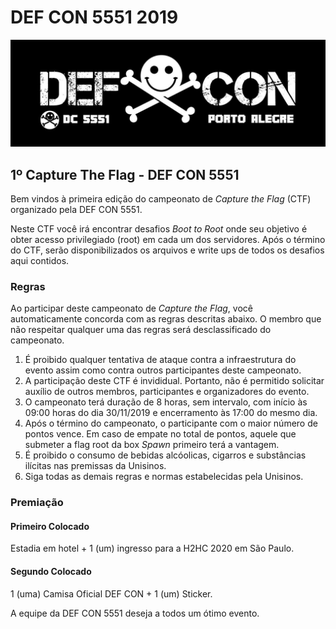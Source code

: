 # DEF CON 5551 2019

![](defcon5551.jpg)

## 1º Capture The Flag - DEF CON 5551

Bem vindos à primeira edição do campeonato de _Capture the Flag_ (CTF) organizado pela DEF CON 5551.

Neste CTF você irá encontrar desafios _Boot to Root_ onde seu objetivo é obter acesso privilegiado (root) em cada um dos servidores. Após o término do CTF, serão disponibilizados os arquivos e write ups de todos os desafios aqui contidos.

### Regras

Ao participar deste campeonato de _Capture the Flag_, você automaticamente concorda com as regras descritas abaixo. O membro que não respeitar qualquer uma das regras será desclassificado do campeonato.

1. É proibido qualquer tentativa de ataque contra a infraestrutura do evento assim como contra outros participantes deste campeonato.
2. A participação deste CTF é invididual. Portanto, não é permitido solicitar auxílio de outros membros, participantes e organizadores do evento.
3. O campeonato terá duração de 8 horas, sem intervalo, com início às 09:00 horas do dia 30/11/2019 e encerramento às 17:00 do mesmo dia.
4. Após o término do campeonato, o participante com o maior número de pontos vence. Em caso de empate no total de pontos, aquele que submeter a flag root da box *Spawn* primeiro terá a vantagem.
6. É proibido o consumo de bebidas alcóolicas, cigarros e substâncias ilícitas nas premissas da Unisinos.
7. Siga todas as demais regras e normas estabelecidas pela Unisinos.

### Premiação

#### Primeiro Colocado

Estadia em hotel + 1 (um) ingresso para a H2HC 2020 em São Paulo.

#### Segundo Colocado

1 (uma) Camisa Oficial DEF CON + 1 (um) Sticker.

A equipe da DEF CON 5551 deseja a todos um ótimo evento.
